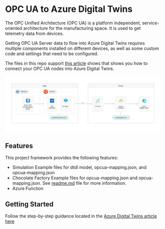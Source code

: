 # OPC UA to Azure Digital Twins

The OPC Unified Architecture (OPC UA) is a platform independent, service-oriented architecture for the manufacturing space. It is used to get telemetry data from devices.

Getting OPC UA Server data to flow into Azure Digital Twins requires multiple components installed on different devices, as well as some custom code and settings that need to be configured.

The files in this repo support [this article](https://docs.microsoft.com/azure/digital-twins/how-to-opcua-to-azure-digital-twins) shows that shows you how to connect your OPC UA nodes into Azure Digital Twins.

![opc ua to azure digital twins architecture diagram](media/opcua-to-adt-diagram-1.png)

## Features

This project framework provides the following features:

* Simulation Example files for dtdl model, opcua-mapping.json, and opcua-mapping.json 
* Chocolate Factory Example files for opcua-mapping.json and opcua-mapping.json. See [readme.md](./Chocolate%20Factory%20Example) file for more information.
* Azure Function

## Getting Started

Follow the step-by-step guidance located in the [Azure Digital Twins article here](https://docs.microsoft.com/azure/digital-twins/how-to-opcua-to-azure-digital-twins)